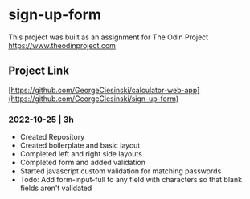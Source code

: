 # sign-up-form

This project was built as an assignment for The Odin Project
https://www.theodinproject.com

## Project Link
[https://github.com/GeorgeCiesinski/calculator-web-app](https://github.com/GeorgeCiesinski/sign-up-form)

### 2022-10-25 | 3h

- Created Repository
- Created boilerplate and basic layout
- Completed left and right side layouts
- Completed form and added validation
- Started javascript custom validation for matching passwords
- Todo: Add form-input-full to any field with characters so that blank fields aren't validated
